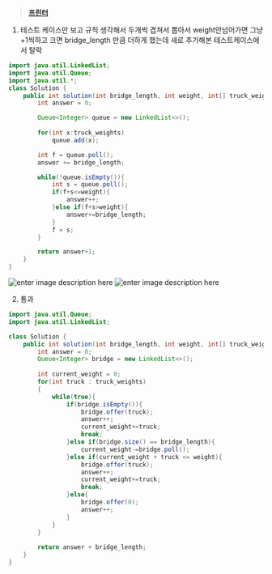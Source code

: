 ﻿> **[프린터](https://programmers.co.kr/learn/courses/30/lessons/42587)**

1. 테스트 케이스만 보고 규칙 생각해서 두개씩 겹쳐서 뽑아서 weight안넘어가면 그냥 +1씩하고 크면 bridge_length 만큼 더하게 했는데 새로 추가해본 테스트케이스에서 탈락
```java
import java.util.LinkedList;
import java.util.Queue;
import java.util.*;
class Solution {
    public int solution(int bridge_length, int weight, int[] truck_weights) {
        int answer = 0;

        Queue<Integer> queue = new LinkedList<>();
        
        for(int x:truck_weights)
            queue.add(x);

        int f = queue.poll();
        answer += bridge_length;

        while(!queue.isEmpty()){
            int s = queue.poll();
            if(f+s<=weight){
                answer++;
            }else if(f+s>weight){
                answer+=bridge_length;
            }
            f = s;
        }

        return answer+1;
    }
}
```
![enter image description here](https://drive.google.com/file/d/1fOH92KZWHPMzfRHX3UOZNpElRMI4Quuv/view?usp=sharing)
![enter image description here](https://drive.google.com/file/d/1vBWOc4RPIIX5zWltUlMcoBxRhs2pJzWq/view?usp=sharing)

2. 통과
```java
import java.util.Queue;
import java.util.LinkedList;

class Solution {
    public int solution(int bridge_length, int weight, int[] truck_weights) {
        int answer = 0;
        Queue<Integer> bridge = new LinkedList<>();
        
        int current_weight = 0;
        for(int truck : truck_weights)
        {
            while(true){
                if(bridge.isEmpty()){
                    bridge.offer(truck);
                    answer++;
                    current_weight+=truck;
                    break;
                }else if(bridge.size() == bridge_length){
                    current_weight-=bridge.poll();
                }else if(current_weight + truck <= weight){
                    bridge.offer(truck);
                    answer++;
                    current_weight+=truck;
                    break;
                }else{
                    bridge.offer(0);
                    answer++;
                }
            }
        }
        
        return answer + bridge_length;
    }
}
```
